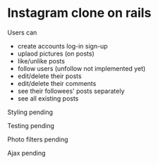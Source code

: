 Instagram clone on rails
===================
Users can
* create accounts log-in sign-up
* uplaod pictures (on posts)
* like/unlike posts
* follow users (unfollow not implemented yet)
* edit/delete their posts
* edit/delete their comments
* see their followees' posts separately
* see all existing posts


Styling pending 

Testing pending

Photo filters pending

Ajax pending